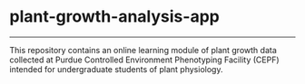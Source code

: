 # plant-growth-analysis-app
-------------

This repository contains an online learning module of plant growth data collected at Purdue Controlled Environment Phenotyping Facility (CEPF) intended for undergraduate students of plant physiology. 
